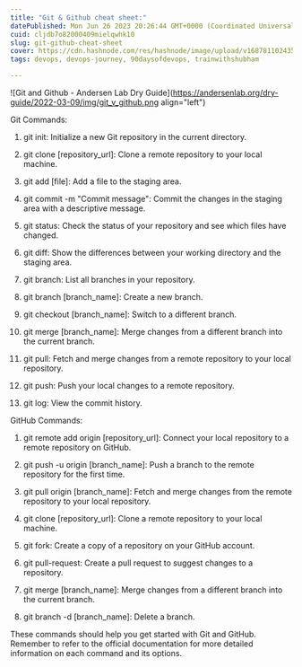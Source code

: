 ```yaml
---
title: "Git & Github cheat sheet:"
datePublished: Mon Jun 26 2023 20:26:44 GMT+0000 (Coordinated Universal Time)
cuid: cljdb7o82000409mielqwhk10
slug: git-github-cheat-sheet
cover: https://cdn.hashnode.com/res/hashnode/image/upload/v1687811024356/ac3e5338-04da-4ac0-bcf1-82ea12665cf6.jpeg
tags: devops, devops-journey, 90daysofdevops, trainwithshubham

---
```


![Git and Github - Andersen Lab Dry Guide](https://andersenlab.org/dry-guide/2022-03-09/img/git_v_github.png align="left")

Git Commands:

1. git init: Initialize a new Git repository in the current directory.
    
2. git clone \[repository\_url\]: Clone a remote repository to your local machine.
    
3. git add \[file\]: Add a file to the staging area.
    
4. git commit -m "Commit message": Commit the changes in the staging area with a descriptive message.
    
5. git status: Check the status of your repository and see which files have changed.
    
6. git diff: Show the differences between your working directory and the staging area.
    
7. git branch: List all branches in your repository.
    
8. git branch \[branch\_name\]: Create a new branch.
    
9. git checkout \[branch\_name\]: Switch to a different branch.
    
10. git merge \[branch\_name\]: Merge changes from a different branch into the current branch.
    
11. git pull: Fetch and merge changes from a remote repository to your local repository.
    
12. git push: Push your local changes to a remote repository.
    
13. git log: View the commit history.
    

GitHub Commands:

1. git remote add origin \[repository\_url\]: Connect your local repository to a remote repository on GitHub.
    
2. git push -u origin \[branch\_name\]: Push a branch to the remote repository for the first time.
    
3. git pull origin \[branch\_name\]: Fetch and merge changes from the remote repository to your local repository.
    
4. git clone \[repository\_url\]: Clone a remote repository to your local machine.
    
5. git fork: Create a copy of a repository on your GitHub account.
    
6. git pull-request: Create a pull request to suggest changes to a repository.
    
7. git merge \[branch\_name\]: Merge changes from a different branch into the current branch.
    
8. git branch -d \[branch\_name\]: Delete a branch.
    

These commands should help you get started with Git and GitHub. Remember to refer to the official documentation for more detailed information on each command and its options.